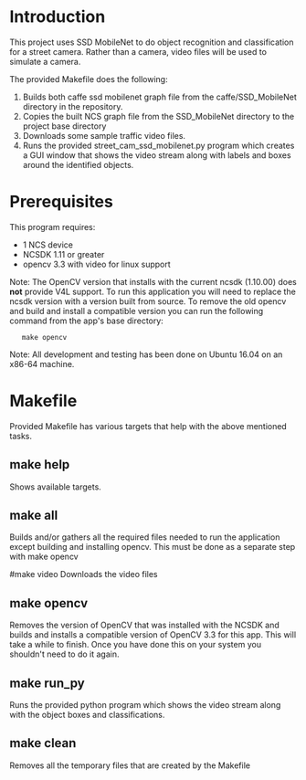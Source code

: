 # Introduction
This project uses SSD MobileNet to do object recognition and classification for a street camera. Rather than a camera, video files will be used to simulate a camera. 

The provided Makefile does the following:
1. Builds both caffe ssd mobilenet graph file from the caffe/SSD_MobileNet directory in the repository.
2. Copies the built NCS graph file from the SSD_MobileNet directory to the project base directory
3. Downloads some sample traffic video files.
3. Runs the provided street_cam_ssd_mobilenet.py program which creates a GUI window that shows the video stream along with labels and boxes around the identified objects. 

# Prerequisites
This program requires:
- 1 NCS device
- NCSDK 1.11 or greater
- opencv 3.3 with video for linux support

Note: The OpenCV version that installs with the current ncsdk (1.10.00) does <strong>not</strong> provide V4L support.  To run this application you will need to replace the ncsdk version with a version built from source.  To remove the old opencv and build and install a compatible version you can run the following command from the app's base directory:
```
   make opencv
```   
Note: All development and testing has been done on Ubuntu 16.04 on an x86-64 machine.


# Makefile
Provided Makefile has various targets that help with the above mentioned tasks.

## make help
Shows available targets.

## make all
Builds and/or gathers all the required files needed to run the application except building and installing opencv.  This must be done as a separate step with make opencv

#make video
Downloads the video files

## make opencv
Removes the version of OpenCV that was installed with the NCSDK and builds and installs a compatible version of OpenCV 3.3 for this app. This will take a while to finish. Once you have done this on your system you shouldn't need to do it again.

## make run_py
Runs the provided python program which shows the video stream along with the object boxes and classifications.

## make clean
Removes all the temporary files that are created by the Makefile
